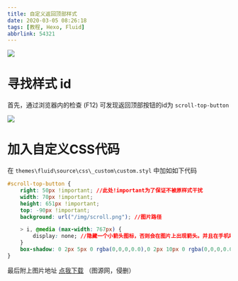 ```yaml
---
title: 自定义返回顶部样式
date: 2020-03-05 08:26:18
tags: [教程, Hexo, Fluid]
abbrlink: 54321
---
```

![](https://gitee.com/Royce2003/blogimages/raw/master/img/20200305084052.png)
# 寻找样式 id
首先，通过浏览器内的检查 (F12) 可发现返回顶部按钮的id为 `scroll-top-button`
<!--more-->
![](https://gitee.com/Royce2003/blogimages/raw/master/img/20200305082837.png)

# 加入自定义CSS代码
在 `themes\fluid\source\css\_custom\custom.styl` 中加如如下代码
```css
#scroll-top-button {
	right: 50px !important; //此处!important为了保证不被原样式干扰
	width: 70px !important;
	height: 651px !important;
	top: -90px !important;
	background: url("/img/scroll.png"); //图片路径

	> i, @media (max-width: 767px) {
		display: none; //隐藏一个小箭头图标，否则会在图片上出现箭头。并且在手机端不显示
	}
    box-shadow: 0 2px 5px 0 rgba(0,0,0,0.0),0 2px 10px 0 rgba(0,0,0,0.0) !important; //去除外边框的阴影，目前未发现改样式会影响其他内容的显示
}
```

最后附上图片地址
<a class="btn" href="https://cdn.jsdelivr.net/gh/Royce2019/img/img/scroll.png"><i class="fas fa-cloud-download-alt"></i>点我下载</a>
（图源网，侵删）